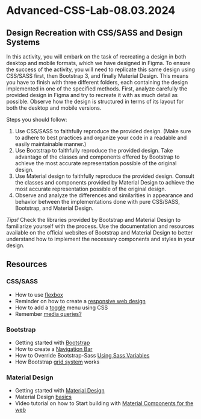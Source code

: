 # Advanced-CSS-Lab-08.03.2024
## Design Recreation with CSS/SASS and Design Systems

In this activity, you will embark on the task of recreating a design in both desktop and mobile formats, which we have designed in Figma. To ensure the success of the activity, you will need to replicate this same design using CSS/SASS first, then Bootstrap 3, and finally Material Design. 
This means you have to finish with three different folders, each containing the design implemented in one of the specified methods.
First, analyze carefully the provided design in Figma and try to recreate it with as much detail as possible. Observe how the design is structured in terms of its layout for both the desktop and mobile versions. 

Steps you should follow:
1. Use CSS/SASS to faithfully reproduce the provided design. (Make sure to adhere to best practices and organize your code in a readable and easily maintainable manner.)
2. Use Bootstrap to faithfully reproduce the provided design.  Take advantage of the classes and components offered by Bootstrap to achieve the most accurate representation possible of the original design. 
3. Use Material design to faithfully reproduce the provided design. Consult the classes and components provided by Material Design to achieve the most accurate representation possible of the original design. 
4. Observe and analyze the differences and similarities in appearance and behavior between the implementations done with pure CSS/SASS, Bootstrap, and Material Design. 

*Tips!* Check the libraries provided by Bootstrap and Material Design to familiarize yourself with the process. Use the documentation and resources available on the official websites of Bootstrap and Material Design to better understand how to implement the necessary components and styles in your design.

## Resources

### CSS/SASS
- How to use [flexbox](https://www.w3schools.com/css/css3_flexbox.asp)
- Reminder on how to create a [responsive web design](https://www.w3schools.com/css/css_rwd_intro.asp)
- How to add a [toggle](https://blog.logrocket.com/create-responsive-mobile-menu-with-css-no-javascript/) menu using CSS 
- Remember [media queries?](https://www.google.com/search?q=CSS%2FSASS+responsive&oq=CSS%2FSASS+responsive&gs_lcrp=EgZjaHJvbWUyBggAEEUYOTIGCAEQRRg60gEIMjc1NGowajeoAgCwAgA&sourceid=chrome&ie=UTF-8#fpstate=ive&vld=cid:198c514c,vid:r9fZZpcfdXg,st:0)

### Bootstrap

- Getting started with [Bootstrap](https://getbootstrap.com/docs/5.2/getting-started/introduction/) 
- How to create a [Navigation Bar]( https://mdbootstrap.com/docs/standard/navigation/navbar/) 
- How to Override Bootstrap-Sass [Using Sass Variables](https://zealousweb.medium.com/how-to-override-bootstrap-sass-using-sass-variables-cdb39ae47912)
- How Bootstrap [grid system](https://getbootstrap.com/docs/4.0/layout/grid/) works

### Material Design

- Getting started with [Material Design](https://m2.material.io/develop/web/getting-started)
- Material Design [basics](https://codelabs.developers.google.com/codelabs/mdc-101-web#0)
- Video tutorial on how to Start building with [Material Components for the web](https://www.youtube.com/watch?v=ckCe0xZv3Co)



